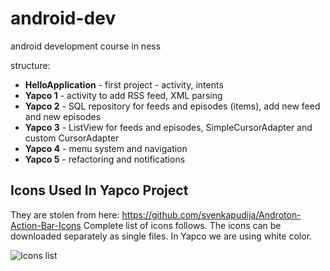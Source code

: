 android-dev
===========

android development course in ness

structure:
* __HelloApplication__ - first project - activity, intents
* __Yapco 1__ - activity to add RSS feed, XML parsing
* __Yapco 2__ - SQL repository for feeds and episodes (items), add new feed and new episodes
* __Yapco 3__ - ListView for feeds and episodes, SimpleCursorAdapter and custom CursorAdapter
* __Yapco 4__ - menu system and navigation
* __Yapco 5__ - refactoring and notifications

## Icons Used In Yapco Project

They are stolen from here: https://github.com/svenkapudija/Androton-Action-Bar-Icons Complete list of icons follows. The icons can be downloaded separately as single files. In Yapco we are using white color.

![Icons list](http://i.imgur.com/WkeNIkR.png)
